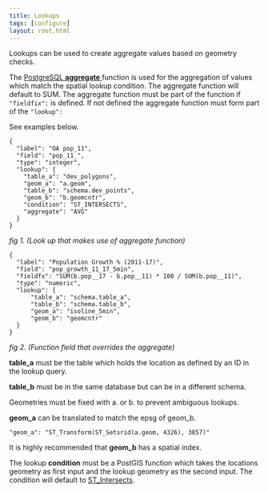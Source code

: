 ```yaml
---
title: Lookups
tags: [configure]
layout: root.html
---
```


Lookups can be used to create aggregate values based on geometry checks.

The [PostgreSQL **aggregate** ](https://www.postgresql.org/docs/current/functions-aggregate.html) function is used for the aggregation of values which match the spatial lookup condition. The aggregate function will default to SUM. The aggregate function must be part of the function if `"fieldfix":` is defined. If not defined the aggregate function must form part of the `"lookup":`

See examples below.

```text
{
  "label": "OA pop_11",
  "field": "pop_11_",
  "type": "integer",
  "lookup": {
    "table_a": "dev_polygons",
    "geom_a": "a.geom",
    "table_b": "schema.dev_points",
    "geom_b": "b.geomcntr",
    "condition": "ST_INTERSECTS",
    "aggregate": "AVG"
  }
}
```

_fig 1. \(Look up that makes use of aggregate function\)_ 

```text
{
  "label": "Population Growth % (2011-17)",
  "field": "pop_growth_11_17_5min",
  "fieldfx": "SUM(b.pop__17 - b.pop__11) * 100 / SUM(b.pop__11)",
  "type": "numeric",
  "lookup": {
      "table_a": "schema.table_a",
      "table_b": "schema.table_b",
      "geom_a": "isoline_5min",
      "geom_b": "geomcntr"
  }
}
```

_fig 2. \(Function field that overrides the aggregate\)_

**table\_a** must be the table which holds the location as defined by an ID in the lookup query.

**table\_b** must be in the same database but can be in a different schema.

Geometries must be fixed with a. or b. to prevent ambiguous lookups.

**geom\_a** can be translated to match the epsg of geom\_b.

`"geom_a": "ST_Transform(ST_Setsrid(a.geom, 4326), 3857)"`

It is highly recommended that **geom\_b** has a spatial index.

The lookup **condition** must be a PostGIS function which takes the locations geometry as first input and the lookup geometry as the second input. The condition will default to [ST\_Intersects](https://postgis.net/docs/ST_Intersects.html).


